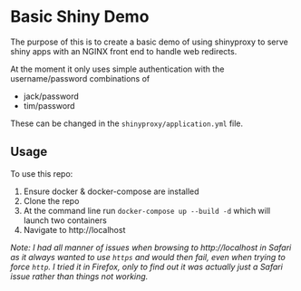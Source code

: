 # Basic Shiny Demo

The purpose of this is to create a basic demo of using shinyproxy to serve shiny apps with an NGINX front end to handle web redirects.

At the moment it only uses simple authentication with the username/password combinations of  
 - jack/password
 - tim/password

These can be changed in the `shinyproxy/application.yml` file.

## Usage

To use this repo:  
 1. Ensure docker & docker-compose are installed  
 2. Clone the repo  
 3. At the command line run `docker-compose up --build -d` which will launch two containers  
 4. Navigate to http://localhost  
 
*Note: I had all manner of issues when browsing to http://localhost in Safari as it always wanted to use `https` and would then fail, even when trying to force `http`. I tried it in Firefox, only to find out it was actually just a Safari issue rather than things not working.*
